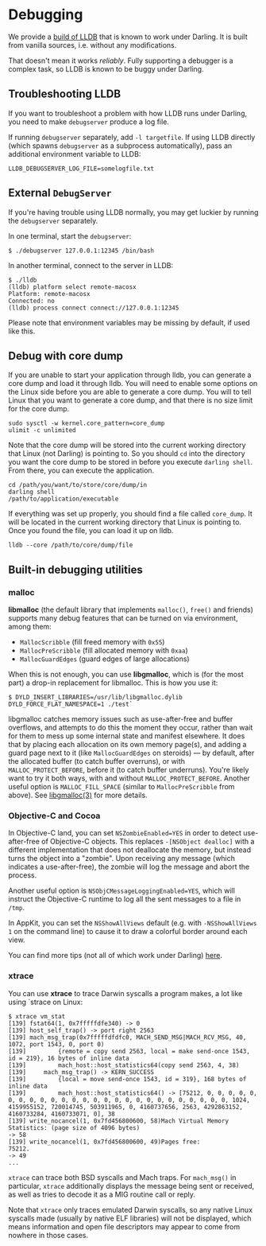 # Debugging

We provide a [build of
LLDB](https://darling-misc.s3.eu-central-1.amazonaws.com/lldb.tar.bz2) that is known
to work under Darling. It is built from vanilla sources, i.e. without any
modifications.

That doesn't mean it works *reliably*. Fully supporting a debugger is a complex
task, so LLDB is known to be buggy under Darling.

## Troubleshooting LLDB

If you want to troubleshoot a problem with how LLDB runs under Darling, you need
to make `debugserver` produce a log file.

If running `debugserver` separately, add `-l targetfile`. If using LLDB directly
(which spawns `debugserver` as a subprocess automatically), pass an additional
environment variable to LLDB:

```
LLDB_DEBUGSERVER_LOG_FILE=somelogfile.txt
```

## External `DebugServer`

If you're having trouble using LLDB normally, you may get luckier by running the
`debugserver` separately.

In one terminal, start the `debugserver`:

```
$ ./debugserver 127.0.0.1:12345 /bin/bash
```

In another terminal, connect to the server in LLDB:

```	
$ ./lldb
(lldb) platform select remote-macosx
Platform: remote-macosx
Connected: no
(lldb) process connect connect://127.0.0.1:12345
```

Please note that environment variables may be missing by default, if used like this.

## Debug with core dump

If you are unable to start your application through lldb, you can generate a core dump and load it through lldb. You will need to enable some options on the Linux side before you are able to generate a core dump. You will to tell Linux that you want to generate a core dump, and that there is no size limit for the core dump.

```
sudo sysctl -w kernel.core_pattern=core_dump
ulimit -c unlimited
```

Note that the core dump will be stored into the current working directory that Linux (not Darling) is pointing to. So you should `cd` into the directory you want the core dump to be stored in before you execute `darling shell`. From there, you can execute the application.

```
cd /path/you/want/to/store/core/dump/in
darling shell
/path/to/application/executable
```

If everything was set up properly, you should find a file called `core_dump`. It will be located in the current working directory that Linux is pointing to. Once you found the file, you can load it up on lldb.

```
lldb --core /path/to/core/dump/file
```

## Built-in debugging utilities

### malloc

**libmalloc** (the default library that implements `malloc()`, `free()` and
friends) supports many debug features that can be turned on via environment,
among them:

* `MallocScribble` (fill freed memory with `0x55`)
* `MallocPreScribble` (fill allocated memory with `0xaa`)
* `MallocGuardEdges` (guard edges of large allocations)

When this is not enough, you can use **libgmalloc**, which is (for the most
part) a drop-in replacement for libmalloc. This is how you use it:

```
$ DYLD_INSERT_LIBRARIES=/usr/lib/libgmalloc.dylib DYLD_FORCE_FLAT_NAMESPACE=1 ./test`
```

libgmalloc catches memory issues such as use-after-free and buffer overflows,
and attempts to do this the moment they occur, rather than wait for them to mess
up some internal state and manifest elsewhere. It does that by placing each
allocation on its own memory page(s), and adding a guard page next to it (like
`MallocGuardEdges` on steroids) — by default, after the allocated buffer (to
catch buffer overruns), or with `MALLOC_PROTECT_BEFORE`, before it (to catch
buffer underruns). You're likely want to try it both ways, with and without
`MALLOC_PROTECT_BEFORE`. Another useful option is `MALLOC_FILL_SPACE` (similar
to `MallocPreScribble` from above). See
[libgmalloc(3)](https://www.manpagez.com/man/3/libgmalloc/) for more details.

### Objective-C and Cocoa

In Objective-C land, you can set `NSZombieEnabled=YES` in order to detect
use-after-free of Objective-C objects. This replaces `-[NSObject dealloc]` with
a different implementation that does not deallocate the memory, but instead
turns the object into a "zombie". Upon receiving any message (which indicates a
use-after-free), the zombie will log the message and abort the process.

Another useful option is `NSObjCMessageLoggingEnabled=YES`, which will instruct
the Objective-C runtime to log all the sent messages to a file in `/tmp`.

In AppKit, you can set the `NSShowAllViews` default (e.g. with `-NSShowAllViews
1` on the command line) to cause it to draw a colorful border around each view.

You can find more tips (not all of which work under Darling)
[here](https://developer.apple.com/library/archive/technotes/tn2124/_index.html).

### xtrace

You can use **xtrace** to trace Darwin syscalls a program makes, a lot like
using `strace on Linux:

```
$ xtrace vm_stat
[139] fstat64(1, 0x7fffffdfe340) -> 0
[139] host_self_trap() -> port right 2563
[139] mach_msg_trap(0x7fffffdfdfc0, MACH_SEND_MSG|MACH_RCV_MSG, 40, 1072, port 1543, 0, port 0)
[139]         {remote = copy send 2563, local = make send-once 1543, id = 219}, 16 bytes of inline data
[139]         mach_host::host_statistics64(copy send 2563, 4, 38)
[139]     mach_msg_trap() -> KERN_SUCCESS
[139]         {local = move send-once 1543, id = 319}, 168 bytes of inline data
[139]         mach_host::host_statistics64() -> [75212, 0, 0, 0, 0, 0, 0, 0, 0, 0, 0, 0, 0, 0, 0, 0, 0, 0, 0, 0, 0, 0, 0, 0, 0, 0, 0, 1024, 4159955152, 720014745, 503911965, 0, 4160737656, 2563, 4292863152, 4160733284, 4160733071, 0], 38 
[139] write_nocancel(1, 0x7fd456800600, 58)Mach Virtual Memory Statistics: (page size of 4096 bytes)
-> 58
[139] write_nocancel(1, 0x7fd456800600, 49)Pages free:                               75212.
-> 49
...
```

`xtrace` can trace both BSD syscalls and Mach traps. For `mach_msg()` in
particular, `xtrace` additionally displays the message being sent or received,
as well as tries to decode it as a MIG routine call or reply.

Note that `xtrace` only traces emulated Darwin syscalls, so any native Linux
syscalls made (usually by native ELF libraries) will not be displayed, which
means information and open file descriptors may appear to come from nowhere in
those cases.

